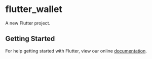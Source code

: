 # flutter_wallet

A new Flutter project.

## Getting Started

For help getting started with Flutter, view our online
[documentation](https://flutter.io/).
